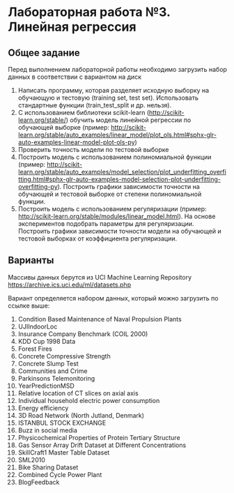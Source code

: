# Лабораторная работа №3. Линейная регрессия
## Общее задание

Перед выполнением лабораторной работы необходимо загрузить набор данных в соответствии с вариантом на диск
1. Написать программу, которая разделяет исходную выборку на обучающую и тестовую (training set, test set). Использовать стандартные функции (train_test_split и др. нельзя).
2. С использованием библиотеки scikit-learn (http://scikit-learn.org/stable/) обучить модель линейной регрессии по обучающей выборке (пример: http://scikit-learn.org/stable/auto_examples/linear_model/plot_ols.html#sphx-glr-auto-examples-linear-model-plot-ols-py)
3. Проверить точность модели по тестовой выборке
4. Построить модель с использованием полиномиальной функции (пример: http://scikit-learn.org/stable/auto_examples/model_selection/plot_underfitting_overfitting.html#sphx-glr-auto-examples-model-selection-plot-underfitting-overfitting-py). Построить графики зависимости точности на обучающей и тестовой выборке от степени полиномиальной функции.
5. Построить модель с использованием регуляризации (пример: http://scikit-learn.org/stable/modules/linear_model.html). На основе экспериментов подобрать параметры для регуляризации.
Построить графики зависимости точности модели на обучающей и тестовой выборках от коэффициента регуляризации.

## Варианты
Массивы данных берутся из UCI Machine Learning Repository
https://archive.ics.uci.edu/ml/datasets.php

Вариант определяется набором данных, который можно загрузить по ссылке выше:
1. Condition Based Maintenance of Naval Propulsion Plants
2. UJIIndoorLoc
3. Insurance Company Benchmark (COIL 2000)
4. KDD Cup 1998 Data
5. Forest Fires
6. Concrete Compressive Strength
7. Concrete Slump Test
8. Communities and Crime
9. Parkinsons Telemonitoring
10. YearPredictionMSD
11. Relative location of CT slices on axial axis
12. Individual household electric power consumption
13. Energy efficiency
14. 3D Road Network (North Jutland, Denmark)
15. ISTANBUL STOCK EXCHANGE
16. Buzz in social media
17. Physicochemical Properties of Protein Tertiary Structure
18. Gas Sensor Array Drift Dataset at Different Concentrations
19. SkillCraft1 Master Table Dataset
20. SML2010
21. Bike Sharing Dataset
22. Combined Cycle Power Plant
23. BlogFeedback

